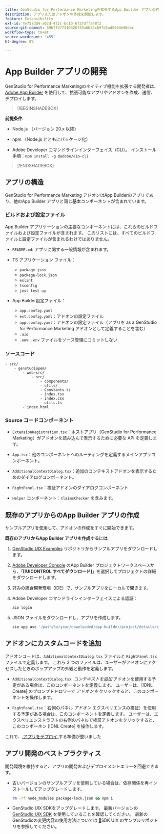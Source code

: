 ```yaml
---
title: GenStudio for Performance Marketingを拡張するApp Builder アプリの作成
description: アプリまたはアドオンの作成を開始します。
feature: Extensibility
exl-id: 4e757dd4-a02d-472c-bc13-6f27dffa48f2
source-git-commit: 89b7f477310326755a6b34cb97d5ad5664e98dec
workflow-type: tm+mt
source-wordcount: '455'
ht-degree: 0%

---
```


# App Builder アプリの開発

GenStudio for Performance Marketingのネイティブ機能を拡張する開発者は、[Adobe App Builder](https://developer.adobe.com/app-builder/) を使用して、拡張可能なアプリやアドオンを作成、送信、デプロイします。

>[!BEGINSHADEBOX]

**前提条件**:

* Node.js （バージョン 20.x 以降）

* npm （Node.js とともにパッケージ化）

* Adobe Developer コマンドラインインターフェイス（CLI）。 インストール手順：`npm install -g @adobe/aio-cli`

>[!ENDSHADEBOX]

## アプリの構造

GenStudio for Performance Marketing アドオンはApp Builderのアプリであり、他のApp Builder アプリと同じ基本コンポーネントが含まれています。

### ビルドおよび設定ファイル

App Builder アプリケーションの主要なコンポーネントには、これらのビルドファイルおよび設定ファイルが含まれます。 このリストには、すべてのビルドファイルと設定ファイルが含まれるわけではありません。

* `README.md`: アプリに関する一般情報が含まれます。

* TS アプリケーション ファイル：

   * `package.json`
   * `package-lock.json`
   * `eslint`
   * `tsconfig`
   * `jest test up`

* App Builder設定ファイル：

   * `app.config.yaml`
   * `ext.config.yaml`：アドオンの設定ファイル
   * `app.config.yaml`：アドオンの設定ファイル（アプリを as a GenStudio for Performance Marketing アドオンとして定義することを含む）
   * `.aio`
   * `.env`: `.env` ファイルをソース管理にコミットしない

### ソースコード

```
- src/
    - genstudiopem/
        - web-src/
            - src/
                - components/
                - utils/
                - Constants.ts
                - index.tsx
                - index.css
                - utils.ts
        - index.html
```

### Source コードコンポーネント

* `ExtensionRegistration.tsx`：ホストアプリ（GenStudio for Performance Marketing）がアドオンを読み込んで表示するために必要な API を定義します。

* `App.tsx`：他のコンポーネントへのルーティングを定義するメインアプリコンポーネント。

* `AdditionalContextDialog.tsx`：追加のコンテキストアドオンを表示するためのダイアログコンポーネント。

* `RightPanel.tsx`：検証アドオンのダイアログコンポーネント

* `Helper` コンポーネント：`ClaimsChecker` を含みます。

## 既存のアプリからのApp Builder アプリの作成

サンプルアプリを使用して、アドオンの作成をすぐに開始できます。

**既存のアプリからApp Builder アプリを作成するには**:

1. [GenStudio UIX Examples](https://github.com/adobe/genstudio-uix-examples) リポジトリからサンプルアプリをダウンロードします。

1. [Adobe Developer Console](https://developer.adobe.com/console/) のApp Builder プロジェクトワークスペースから、「**[!UICONTROL すべてダウンロード]**」を選択してプロジェクトの詳細をダウンロードします。

1. 好みの統合開発環境（IDE）で、サンプルアプリをローカルで開きます。

1. Adobe Developer コマンドラインインターフェイスによる認証：

   ```bash
   aio login
   ```

1. JSON ファイルをダウンロードし、アプリを作成します。

   ```bash
   aio app use '/path/to/your/downloaded/app-builder/project/details/config.json'
   ```

## アドオンにカスタムコードを追加

アドオンコードは、`AdditionalContextDialog.tsx` ファイルと `RightPanel.tsx` ファイルで定義します。 これら 2 つのファイルは、ユーザーがアドオンにアクセスしたときのポップアップの外観と動作を定義します。

* `AdditionalContextDialog.tsx`: _コンテキストを追加_ アドオンを使用する予定がある場合は、このコンポーネントを定義します。 ユーザーは、[!DNL Create] のプロンプトドロワーで _アドオン_ をクリックすると、このコンポーネントを操作します。

* `RightPanel.tsx`：右側のパネル _アドオン_ エクスペリエンスの検証）を使用する予定がある場合は、このコンポーネントを定義します。 ユーザーは、エクスペリエンスドラフトの右側のパネルで検証アドオンをクリックすると、このコンポーネン [!DNL Create] を操作します。

これで、[ アプリをデプロイ ](deploy-app.md) する準備が整いました

## アプリ開発のベストプラクティス

開発環境を維持すると、アプリの開発およびデプロイメントエラーを回避できます。

* 古いバージョンのサンプルアプリを使用している場合は、依存関係を再インストールしてアップグレードします。

  ```bash
  rm -rf node_modules package-lock.json && npm i
  ```

* GenStudio UIX SDKをアップグレードします。 最新バージョンの [GenStudio UIX SDK](https://github.com/adobe/genstudio-uix-sdk) を使用していることを確認してください。 最新のGenStudioの変更内容の使用方法については [&#128279;](https://github.com/adobe/genstudio-uix-examples)SDK UIX のサンプルリポジトリを参照してください。
